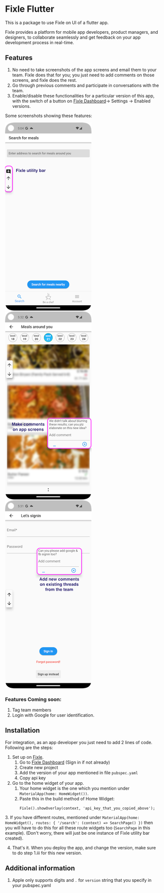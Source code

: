 # Fixle Flutter

This is a package to use Fixle on UI of a flutter app.

Fixle provides a platform for mobile app developers, product managers, and designers,
to collaborate seamlessly and get feedback on your app development process in real-time.

## Features
1. No need to take screenshots of the app screens and email them to your team. Fixle does that for you; you just need to add comments on those screens, and fixle does the rest.
2. Go through previous comments and participate in conversations with the team.
3. Enable/disable these functionalities for a particular version of this app, with the switch of a button on [Fixle Dashboard](https://fixle-dash.web.app/#/)-> Settings -> Enabled versions. 

Some screenshots showing these features:

![app_bar.png](sample_photos%2Fapp_bar.png)
![showing a thread 2.png](sample_photos%2Fshowing%20a%20thread%202.png)
![showing a thread.png](sample_photos%2Fshowing%20a%20thread.png)

[//]: # (When disabled, the users won't see this ability. So, your APPS production versions won't see any Fixle components.&#41;)

### Features Coming soon:
1. Tag team members
2. Login with Google for user identification.

## Installation

For integration, as an app developer you just need to add 2 lines of code. Following are the steps:
1. Set up on [Fixle](https://fixle-dash.web.app/#/).
   1. Go to [Fixle Dashboard](https://fixle-dash.web.app/#/) (Sign in if not already)
   2. Create new project 
   3. Add the version of your app mentioned in file `pubspec.yaml` 
   4. Copy api key
2. Go to the home widget of your app. 
   1. Your home widget is the one which you mention under `MaterialApp(home: HomeWidget())`.
   2. Paste this in the build method of Home Widget:
      ```
      Fixle().showOverlay(context, 'api_key_that_you_copied_above');
      ```

[//]: # (   3. If Home widget is a `StatefulWidget`, also paste `Fixle&#40;&#41;.hideOverlay&#40;&#41;;` in the `dispose&#40;&#41;` method. If you don't have a dispose method, create one using )

[//]: # (      ```)

[//]: # (      @override)

[//]: # (      void dispose&#40;&#41; {)

[//]: # (          Fixle&#40;&#41;.hideOverlay&#40;&#41;;)

[//]: # (          super.dispose&#40;&#41;;)

[//]: # (      })

[//]: # (      ```)
   3. If you have different routes, mentioned under 
      ```
        MaterialApp(home: HomeWidget(), routes: {
            '/search': (context) => SearchPage()
        })
      ``` 
      then you will have to do this for all these route widgets too (`SearchPage` in this example). 
      (Don't worry, there will just be one instance of Fixle utility bar created).
      
4. That's it. When you deploy the app, and change the version, make sure to do step 1.iii for this new version.

[//]: # (## Usage)


## Additional information
1. Apple only supports digits and `.` for `version` string that you specify in your pubspec.yaml
